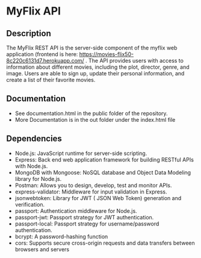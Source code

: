 # MyFlix API
## Description
The MyFlix REST API is the server-side component of the myflix web application (frontend is here: https://movies-flix50-8c220c6131d7.herokuapp.com/ . 
The API provides users with access to information about different movies, including the plot, director, genre, and image. Users are able to sign up, update their personal information, and create a list of their favorite movies.

## Documentation
- See documentation.html in the public folder of the repository.
- More Documentation is in the out folder under the index.html file

## Dependencies
* Node.js: JavaScript runtime for server-side scripting.
* Express: Back end web application framework for building RESTful APIs with Node.js.
* MongoDB with Mongoose: NoSQL database and Object Data Modeling library for Node.js.
* Postman: Allows you to design, develop, test and monitor APIs.
* express-validator: Middleware for input validation in Express.
* jsonwebtoken: Library for JWT ( JSON Web Token) generation and verification.
* passport: Authentication middleware for Node.js.
* passport-jwt: Passport strategy for JWT authentication.
* passport-local: Passport strategy for username/password authentication.
* bcrypt: A password-hashing function
* cors: Supports secure cross-origin requests and data transfers between browsers and servers
